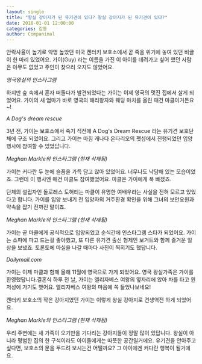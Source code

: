 ```yaml
---
layout: single
title: "왕실 강아지가 된 유기견이 있다? 왕실 강아지가 된 유기견이 있다?"
date: 2018-01-01 12:00:00
categories: 감동
author: Companimal
---
```


안락사율이 높기로 악명 높았던 미국 켄터키 보호소에서 곧 죽을 위기에 놓여 있던 비글이 한 마리 있었어요. 가이(Guy) 라는 이름을 가진 이 아이를 데려가고 싶어 했던 사람은 아무도 없었고 주인이 찾으러 오지도 않았어요.

_영국왕실의 인스타그램_

하지만 숲 속에서 혼자 떠돌다가 발견되었다는 가이는 이제 영국의 멋진 집에서 살게 되었어요. 가이의 새 엄마가 바로 영국의 해리왕자와 웨딩 마치를 올린 매건 마클이거든요~!

_A Dog's dream rescue_

3년 전, 가이는 보호소에서 죽기 직전에 A Dog's Dream Rescue 라는 유기견 보호단체에 구조 되었어요. 그리고 가이는 마침 캐나다 온타리오의 펫샵에서 진행되었던 입양 행사에 참여할 수 있었답니다.

_Meghan Markle의 인스타그램 (현재 삭제됨)_

가이는 커다란 두 눈에 슬픔을 가득 담고 앉아 있었어요. 너무나도 낙담해 있는 모습이었죠. 그런데 이 행사엔 매건 마클도 참여했었어요. 마클은 가이에게 푹 빠졌죠.

단체의 설립자인 돌로레스 도허티는 마클이 유명한 여배우라는 사실을 전혀 모르고 있었다고 합니다. 가이를 입양 보내기 전 입양자의 거주환경 확인을 위해 그녀의 보안요원과 약속을 잡기 전까진 말이죠.

_Meghan Markle의 인스타그램 (현재 삭제됨)_

가이는 곧 마클에게 공식적으로 입양되었고 순식간에 인스타그램 스타가 되었어요. 가이는 소파에 파고 드는걸 좋아했고, 또 다른 유기견 출신 형제인 보거트와 함께 즐거운 일상을 보냈죠. 토론토에 마실을 나갈 때마다 사진이 찍히기도 했답니다.

_Dailymail.com_

가이는 이제 마클과 함께 올해 11월에 영국으로 가게 되었어요. 영국 왕실가족은 가이를 환영했답니다.결혼식 하루 전 날, 가이는 엘리자베스 여왕의 옆자리에 앉아 차를 타고 윈저성에 가기도 했어요. 엘리자베스 여왕의 마음에 쏙 들었나보네요!

켄터키 보호소의 작은 강아지였던 가이는 이렇게 왕실 강아지로 견생역전 하게 되었어요.

_Meghan Markle의 인스타그램 (현재 삭제됨)_

우리 주변에는 새 가족이 오기만을 기다리는 강아지들이 정말 많이 있답니다. 왕실이 아니라 평범한 집의 한 구석이라도 아이들에게는 따뜻한 공간일거에요. 유기견을 안아주고 싶다면, 보호소의 문을 두드려 보시는건 어떨까요? 그 아이에겐 커다란 행복이 될거에요.
